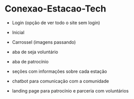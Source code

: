 # Conexao-Estacao-Tech



- Login (opção de ver todo o site sem login)
- Inicial 
- Carrossel (imagens passando)
- aba de seja voluntário
- aba de patrocínio
- seções com informações sobre cada estação

- chatbot para comunicação com a comunidade
- landing page para patrocínio e parceria com voluntários
